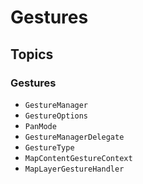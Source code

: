 #  Gestures

## Topics

### Gestures

- ``GestureManager``
- ``GestureOptions``
- ``PanMode``
- ``GestureManagerDelegate``
- ``GestureType``
- ``MapContentGestureContext``
- ``MapLayerGestureHandler``

